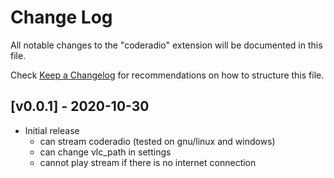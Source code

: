 # Change Log

All notable changes to the "coderadio" extension will be documented in this file.

Check [Keep a Changelog](http://keepachangelog.com/) for recommendations on how to structure this file.

## [v0.0.1] - 2020-10-30

- Initial release
  - can stream coderadio (tested on gnu/linux and windows)
  - can change vlc_path in settings
  - cannot play stream if there is no internet connection
